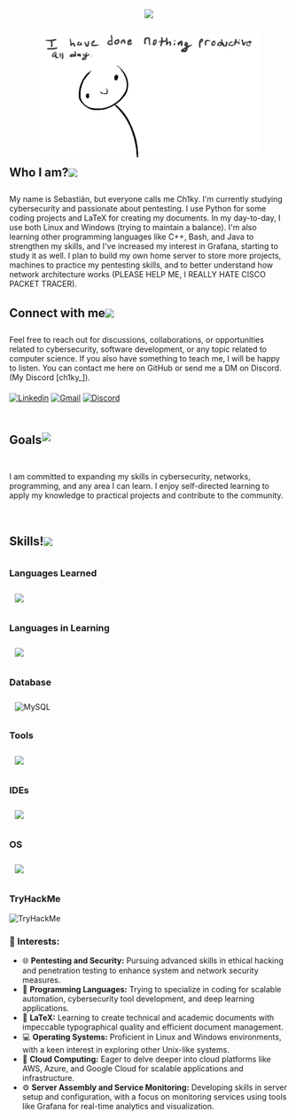 <h1 align="center">
    <img src="https://readme-typing-svg.herokuapp.com/?font=Fira+Code&size=35&center=true&vCenter=true&width=500&height=70&duration=4000&lines=Hi+There!+👋;+I'm+Ch1ky!🎴;" />
</h1>

<div align="center">
    <img src="212284094-e50ceae2-de86-4dd6-9f9c-a3ebcb3ede9e.gif" width="400">
</div>

<div style="display: flex; align-items: center; margin-bottom: 0px;">
  <h2 style="margin: 0; height: 50px; line-height: 50px;">Who I am?</h2>
    <img src="https://user-images.githubusercontent.com/74038190/229223156-0cbdaba9-3128-4d8e-8719-b6b4cf741b67.gif" width="55" style="margin-right: 10px;">
    <!---<h2 style="margin: 0; height: 50px; line-height: 50px;">Who I am?</h2> --->
</div>
<p style="margin-bottom: 20px;">
    My name is Sebastián, but everyone calls me Ch1ky. I'm currently studying cybersecurity and passionate about pentesting. I use Python for some coding projects and LaTeX for creating my documents. In my day-to-day, I use both Linux and Windows (trying to maintain a balance). I'm also learning other programming languages like C++, Bash, and Java to strengthen my skills, and I've increased my interest in Grafana, starting to study it as well. I plan to build my own home server to store more projects, machines to practice my pentesting skills, and to better understand how network architecture works (PLEASE HELP ME, I REALLY HATE CISCO PACKET TRACER).
</p>

<div style="display: flex; align-items: center; margin-bottom: 0px;">
    <h2 style="margin: 0; height: 50px; line-height: 50px;">Connect with me</h2>
    <img src="https://user-images.githubusercontent.com/74038190/214644145-264f4759-7633-441e-9d67-d8dda9d50d26.gif" width="80" style="margin-right: 10px;">
    <!--- <h2 style="margin: 0; height: 50px; line-height: 50px;">Connect with me</h2> --->
</div>
<p style="margin-bottom: 20px;">
    Feel free to reach out for discussions, collaborations, or opportunities related to cybersecurity, software development, or any topic related to computer science. If you also have something to teach me, I will be happy to listen. You can contact me here on GitHub or send me a DM on Discord. (My Discord [ch1ky_]).
</p>

<a href="https://www.linkedin.com/in/sci-cl/" target="_blank"><img src="https://skillicons.dev/icons?i=linkedin" alt="Linkedin" width="50"></a> <a href="mailto:sebacaceresino@gmail.com" target="_blank"><img src="https://skillicons.dev/icons?i=gmail" alt="Gmail" width="50"></a> <a href="https://discord.gg/TU_CODIGO_DE_INVITACION" target="_blank"><img src="https://skillicons.dev/icons?i=discord" alt="Discord" width="50"></a>

<div style="display: flex; align-items: center; margin-bottom: 0px;">
    <h2 style="margin: 20; height: 50px; line-height: 50px;">Goals</h2>
    <img src="https://user-images.githubusercontent.com/74038190/219923809-b86dc415-a0c2-4a38-bc88-ad6cf06395a8.gif" width="55" style="margin-right: 10px;">
  <!---  <h2 style="margin: 20; height: 50px; line-height: 50px;">Goals</h2> --->
</div>
<p style="margin-bottom: 50px;">
    I am committed to expanding my skills in cybersecurity, networks, programming, and any area I can learn. I enjoy self-directed learning to apply my knowledge to practical projects and contribute to the community.
</p>

<div style="display: flex; align-items: center; margin-bottom: 20px;">
    <h2 style="margin: 0; height: 50px; line-height: 50px;">Skills!</h2>
    <img src="https://user-images.githubusercontent.com/74038190/212284087-bbe7e430-757e-4901-90bf-4cd2ce3e1852.gif" width="60" style="margin-right: 10px;">
    <!--- <h2 style="margin: 0; height: 50px; line-height: 50px;">Skills!</h2> --->
</div>

<h3> Languages Learned </h3>
<div style="display: flex; flex-wrap: wrap; justify-content: flex-start;">
  <div style="display: flex; flex-wrap: wrap; justify-content: flex-start;">
    <div style="text-align: left; margin: 10px;">
      <img src="https://skillicons.dev/icons?i=py,latex"/><br>
    </div>
  </div>
</div>  

<h3> Languages in Learning </h3>
<div style="display: flex; flex-wrap: wrap; justify-content: flex-start;">
  <div style="display: flex; flex-wrap: wrap; justify-content: flex-start;">
    <div style="text-align: left; margin: 10px;">
      <img src="https://skillicons.dev/icons?i=bash,java,c"/><br>
    </div>
  </div>
</div>


<h3> Database </h3>
<div style="display: flex; flex-wrap: wrap; justify-content: flex-start;">
  <div style="text-align: left; margin: 10px;">
    <img src="https://skillicons.dev/icons?i=mysql" alt="MySQL" width="50"
    ><br>
  </div>
</div>

<h3> Tools </h3>
<div style="display: flex; flex-wrap: wrap; justify-content: flex-start;">
  <div style="display: flex; flex-wrap: wrap; justify-content: flex-start;">
    <div style="text-align: left; margin: 10px;">
      <img src="https://skillicons.dev/icons?i=github,grafana,prometheus,docker,neovim,vim,powershell"/><br>
    </div>
  </div>
</div>

<h3>IDEs</h3>
<div style="display: flex; flex-wrap: wrap; justify-content: flex-start;">
  <div style="text-align: left; margin: 10px;">
    <img src="https://skillicons.dev/icons?i=vscode,pycharm,replit"/><br>
  </div>
</div>

<h3>OS</h3>
<div style="display: flex; flex-wrap: wrap; justify-content: flex-start;">
  <div style="text-align: left; margin: 10px;">
    <img src="https://skillicons.dev/icons?i=windows,linux,arch,kali,redhat,ubuntu"/><br>
  </div>
</div>

<div>
  <h3>TryHackMe</h3>
  <img src="https://tryhackme-badges.s3.amazonaws.com/CHK.png" alt="TryHackMe">
</div>


### 💼 Interests:
- 🌐 **Pentesting and Security:** Pursuing advanced skills in ethical hacking and penetration testing to enhance system and network security measures.
- 👾 **Programming Languages:** Trying to specialize in coding for scalable automation, cybersecurity tool development, and deep learning applications.
- 📄 **LaTeX:** Learning to create technical and academic documents with impeccable typographical quality and efficient document management.
- 💻 **Operating Systems:** Proficient in Linux and Windows environments, with a keen interest in exploring other Unix-like systems.
- 🚀 **Cloud Computing:** Eager to delve deeper into cloud platforms like AWS, Azure, and Google Cloud for scalable applications and infrastructure.
- ⚙️ **Server Assembly and Service Monitoring:** Developing skills in server setup and configuration, with a focus on monitoring services using tools like Grafana for real-time analytics and visualization.

<!--- <div style="text-align: center;">
    <img src="ANIMATION LOGO CYBER SECURITY.gif" width="400">
</div> --->

<!--- <div align="center">
    <img src="212284094-e50ceae2-de86-4dd6-9f9c-a3ebcb3ede9e.gif" width="400">
</div> 
--->


<!--- <div align="center">
  <h2>🐍 My Contributions 🐍</h2>
  <br>
  <img alt="snake eating my contributions" src="https://github.com/CH1KY/CH1KY/output/github-contribution-grid-snake.svg" /> --->
